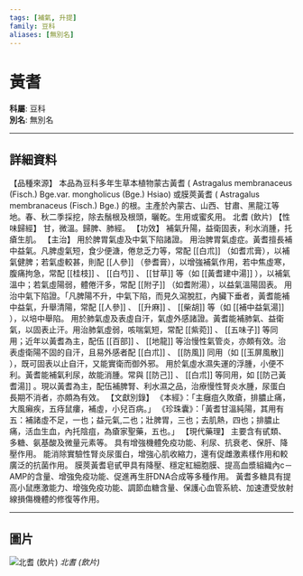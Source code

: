 ```yaml
---
tags: [補氣, 升提]
family: 豆科
aliases: [無別名]
---
```


# 黃耆

**科屬**: 豆科  
**別名**: 無別名  

---

## 詳細資料
【品種來源】
本品為豆科多年生草本植物蒙古黃耆 (
Astragalus membranaceus
(Fisch.) Bge.var. mongholicus (Bge.) Hsiao) 或膜莢黃耆 (
Astragalus membranaceus
(Fisch.) Bge.) 的根。主產於內蒙古、山西、甘肅、黑龍江等地。春、秋二季採挖，除去鬚根及根頭，曬乾。生用或蜜炙用。
北耆 (飲片)
【性味歸經】
甘，微溫。歸脾、肺經。
【功效】
補氣升陽，益衛固表，利水消腫，托瘡生肌。
【主治】
用於脾胃氣虛及中氣下陷諸證。
用治脾胃氣虛症。黃耆擅長補中益氣。凡脾虛氣短，食少便溏，倦怠乏力等，常配 [[白朮]] （如耆朮膏），以補氣健脾；若氣虛較甚，則配 [[人參]] （參耆膏），以增強補氣作用，若中焦虛寒，腹痛拘急，常配 [[桂枝]] 、 [[白芍]] 、 [[甘草]] 等（如 [[黃耆建中湯]] ），以補氣溫中；若氣虛陽弱，體倦汗多，常配 [[附子]] （如耆附湯），以益氣溫陽固表。
用治中氣下陷證。「凡脾陽不升，中氣下陷，而見久瀉脫肛，內臟下垂者，黃耆能補中益氣，升舉清陽，常配 [[人參]] 、 [[升麻]] 、 [[柴胡]] 等（如 [[補中益氣湯]] ），以培中舉陷。
用於肺氣虛及表虛自汗，氣虛外感諸證。黃耆能補肺氣、益衛氣，以固表止汗。用治肺氣虛弱，咳喘氣短，常配 [[紫菀]] 、 [[五味子]] 等同用；近年以黃耆為主，配伍 [[百部]] 、 [[地龍]] 等治慢性氣管炎，亦頗有效。治表虛衛陽不固的自汗，且易外感者配 [[白朮]] 、 [[防風]] 同用（如 [[玉屏風散]] ），既可固表以止自汗，又能實衛而御外邪。
用於氣虛水濕失運的浮腫，小便不利。黃耆能補氣利尿，故能消腫。常與 [[防己]] 、 [[白朮]] 等同用，如 [[防己黃耆湯]] 。現以黃耆為主，配伍補脾腎、利水濕之品，治療慢性腎炎水腫，尿蛋白長期不消者，亦頗為有效。
【文獻別錄】
《本經》：「主癰疽久敗瘡，排膿止痛，大風癩疾，五痔鼠瘻，補虛，小兒百病。」
《珍珠囊》：「黃耆甘溫純陽，其用有五：補諸虛不足，一也；益元氣,二也；壯脾胃，三也；去肌熱，四也；排膿止痛，活血生血，內托陰疽，為瘡家聖藥，五也。」
【現代藥理】
主要含有甙類、多糖、氨基酸及微量元素等。
具有增強機體免疫功能、利尿、抗衰老、保肝、降壓作用。
能消除實驗性腎炎尿蛋白，增強心肌收縮力，還有促雌激素樣作用和較廣泛的抗菌作用。
膜莢黃耆皂甙甲具有降壓、穩定紅細胞膜、提高血漿組織內c－AMP的含量、增強免疫功能、促進再生肝DNA合成等多種作用。
黃耆多糖具有提高小鼠應激能力、增強免疫功能、調節血糖含量、保護心血管系統、加速遭受放射線損傷機體的修復等作用。

---

## 圖片
![北耆 (飲片)](https://yibian.hopto.org/pic/yao/beiqi1.gif)
_北耆 (飲片)_

